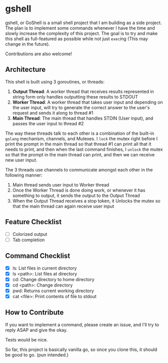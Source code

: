 # gshell

gshell, or GoShell is a small shell project that I am building as a side project. The plan is to implement some commands whenever I have the time and slowly increase the complexity of this project. The goal is to try and make this shell as full-featured as possible while not just `exec`ing (This may change in the future).

Contributions are also welcome!

## Architecture

This shell is built using 3 goroutines, or threads:

1. **Output Thread**: A worker thread that receives results represented in string form only handles outputting these results to STDOUT
2. **Worker Thread**: A worker thread that takes user input and depending on the user input, will try to generate the correct answer to the user's request and sends it along to thread #1
3. **Main Thread**: The main thread that handles STDIN (User input), and passes the user input to thread #2

The way these threads talk to each other is a combination of the built-in `golang` mechanism, channels, and Mutexes. I `lock` the mutex right before I print the prompt in the main thread so that thread #1 can print all that it needs to print, and then when the last command finishes, I `unlock` the mutex so that the prompt in the main thread can print, and then we can receive new user input. 

The 3 threads use channels to communicate amongst each other in the following manner:

1. Main thread sends user input to Worker thread
2. Once the Worker Thread is done doing work, or whenever it has something to output, it sends the output to the Output Thread
3. When the Output Thread receives a stop token, it Unlocks the mutex so that the main thread can again receive user input

## Feature Checklist

- [ ] Colorized output
- [ ] Tab completion

## Command Checklist

- [x] ls: List files in current directory
- [x] ls \<path\>: List files at directory
- [x] cd: Change directory to home directory
- [x] cd \<path\>: Change directory
- [x] pwd: Returns current working directory
- [x] cat \<file\>: Print contents of file to stdout

## How to Contribute

If you want to implement a command, please create an issue, and I'll try to reply ASAP and give the okay.

Tests would be nice.

So far, this project is basically vanilla go, so once you clone this, it should be good to go. (pun intended.)